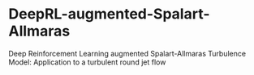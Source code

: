 # DeepRL-augmented-Spalart-Allmaras
Deep Reinforcement Learning augmented Spalart-Allmaras Turbulence Model: Application to a turbulent round jet flow
